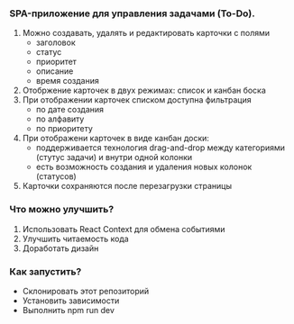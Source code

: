 ### SPA-приложение для управления задачами (To-Do).
1) Можно создавать, удалять и редактировать карточки с полями
   - заголовок
   - статус
   - приоритет
   - описание
   - время создания
3) Отобржение карточек в двух режимах: список и канбан боска
4) При отображении карточек списком доступна фильтрация
   - по дате создания
   - по алфавиту
   - по приоритету
5) При отображени карточек в виде канбан доски:
   -  поддерживается технология drag-and-drop между категориями (стутус задачи) и внутри одной колонки
   -  есть возможность создания и удаления новых колонок (статусов)
6) Карточки сохраняются после перезагрузки страницы

### Что можно улучшить?
1) Использовать React Context для обмена событиями
2) Улучшить читаемость кода
3) Доработать дизайн

### Как запустить? 
- Склонировать этот репозиторий
- Установить зависимости
- Выполнить npm run dev
